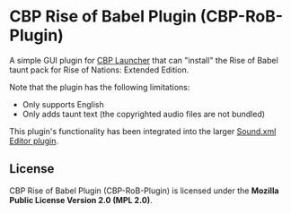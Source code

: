 # CBP Rise of Babel Plugin (CBP-RoB-Plugin)

A simple GUI plugin for [CBP Launcher](https://github.com/MHLoppy/CBP-Launcher) that can "install" the Rise of Babel taunt pack for Rise of Nations: Extended Edition.

Note that the plugin has the following limitations:
- Only supports English
- Only adds taunt text (the copyrighted audio files are not bundled)

This plugin's functionality has been integrated into the larger [Sound.xml Editor plugin](https://github.com/MHLoppy/CBP-SE-Plugin).

## License
CBP Rise of Babel Plugin (CBP-RoB-Plugin) is licensed under the **Mozilla Public License Version 2.0 (MPL 2.0)**.
